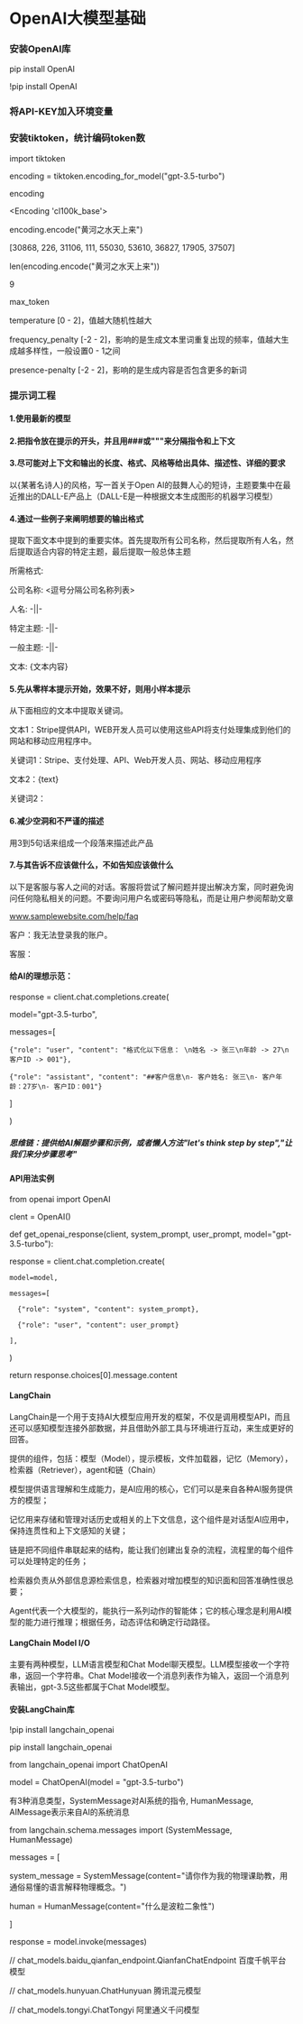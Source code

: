 # OpenAI大模型基础

### 安装OpenAI库
pip install OpenAI

!pip install OpenAI

### 将API-KEY加入环境变量

### 安装tiktoken，统计编码token数
import tiktoken

encoding = tiktoken.encoding_for_model("gpt-3.5-turbo")

encoding

<Encoding 'cl100k_base'>

encoding.encode("黄河之水天上来")

[30868, 226, 31106, 111, 55030, 53610, 36827, 17905, 37507]

len(encoding.encode("黄河之水天上来"))

9

max_token

temperature [0 - 2]，值越大随机性越大

frequency_penalty [-2 - 2]，影响的是生成文本里词重复出现的频率，值越大生成越多样性，一般设置0 - 1之间

presence-penalty [-2 - 2]，影响的是生成内容是否包含更多的新词

### 提示词工程
#### 1.使用最新的模型
#### 2.把指令放在提示的开头，并且用###或"""来分隔指令和上下文
#### 3.尽可能对上下文和输出的长度、格式、风格等给出具体、描述性、详细的要求
以{某著名诗人}的风格，写一首关于Open AI的鼓舞人心的短诗，主题要集中在最近推出的DALL-E产品上（DALL-E是一种根据文本生成图形的机器学习模型）
#### 4.通过一些例子来阐明想要的输出格式
提取下面文本中提到的重要实体。首先提取所有公司名称，然后提取所有人名，然后提取适合内容的特定主题，最后提取一般总体主题

所需格式:

公司名称: <逗号分隔公司名称列表>

人名: -||-

特定主题: -||-

一般主题: -||-

文本: {文本内容}

#### 5.先从零样本提示开始，效果不好，则用小样本提示
从下面相应的文本中提取关键词。

文本1：Stripe提供API，WEB开发人员可以使用这些API将支付处理集成到他们的网站和移动应用程序中。

关键词1：Stripe、支付处理、API、Web开发人员、网站、移动应用程序

文本2：{text}

关键词2：

#### 6.减少空洞和不严谨的描述
用3到5句话来组成一个段落来描述此产品

#### 7.与其告诉不应该做什么，不如告知应该做什么
以下是客服与客人之间的对话。客服将尝试了解问题并提出解决方案，同时避免询问任何隐私相关的问题。不要询问用户名或密码等隐私，而是让用户参阅帮助文章

www.samplewebsite.com/help/faq

客户：我无法登录我的账户。

客服：

#### 给AI的理想示范：
response = client.chat.completions.create(

  model="gpt-3.5-turbo",
  
  messages=[
  
    {"role": "user", "content": "格式化以下信息： \n姓名 -> 张三\n年龄 -> 27\n客户ID -> 001"},
    
    {"role": "assistant", "content": "##客户信息\n- 客户姓名: 张三\n- 客户年龄：27岁\n- 客户ID：001"}
    
  ]
  
)

##### 思维链：提供给AI解题步骤和示例，或者懒人方法"let's think step by step","让我们来分步骤思考"

#### API用法实例
from openai import OpenAI

clent = OpenAI()

def get_openai_response(client, system_prompt, user_prompt, model="gpt-3.5-turbo"):

  response = client.chat.completion.create(
    
    model=model,

    messages=[

      {"role": "system", "content": system_prompt},

      {"role": "user", "content": user_prompt}
    
    ],
    
  )

  return response.choices[0].message.content
#### LangChain
LangChain是一个用于支持AI大模型应用开发的框架，不仅是调用模型API，而且还可以感知模型连接外部数据，并且借助外部工具与环境进行互动，来生成更好的回答。

提供的组件，包括：模型（Model），提示模板，文件加载器，记忆（Memory），检索器（Retriever），agent和链（Chain）

模型提供语言理解和生成能力，是AI应用的核心，它们可以是来自各种AI服务提供方的模型；

记忆用来存储和管理对话历史或相关的上下文信息，这个组件是对话型AI应用中，保持连贯性和上下文感知的关键；

链是把不同组件串联起来的结构，能让我们创建出复杂的流程，流程里的每个组件可以处理特定的任务；

检索器负责从外部信息源检索信息，检索器对增加模型的知识面和回答准确性很总要；

Agent代表一个大模型的，能执行一系列动作的智能体；它的核心理念是利用AI模型的能力进行推理；根据任务，动态评估和确定行动路径。

#### LangChain Model I/O
主要有两种模型，LLM语言模型和Chat Model聊天模型。LLM模型接收一个字符串，返回一个字符串。Chat Model接收一个消息列表作为输入，返回一个消息列表输出，gpt-3.5这些都属于Chat Model模型。

#### 安装LangChain库
!pip install langchain_openai

pip install langchain_openai

from langchain_openai import ChatOpenAI

model = ChatOpenAI(model = "gpt-3.5-turbo")

有3种消息类型，SystemMessage对AI系统的指令, HumanMessage, AIMessage表示来自AI的系统消息

from langchain.schema.messages import (SystemMessage, HumanMessage)

messages = [

system_message = SystemMessage(content="请你作为我的物理课助教，用通俗易懂的语言解释物理概念。")

human = HumanMessage(content="什么是波粒二象性")

]

response = model.invoke(messages)

// chat_models.baidu_qianfan_endpoint.QianfanChatEndpoint 百度千帆平台模型

// chat_models.hunyuan.ChatHunyuan 腾讯混元模型

// chat_models.tongyi.ChatTongyi 阿里通义千问模型
